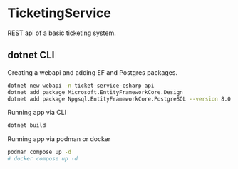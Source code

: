 # TicketingService

REST api of a basic ticketing system.

## dotnet CLI

Creating a webapi and adding EF and Postgres packages.

```bash
dotnet new webapi -n ticket-service-csharp-api
dotnet add package Microsoft.EntityFrameworkCore.Design
dotnet add package Npgsql.EntityFrameworkCore.PostgreSQL --version 8.0.4
```

Running app via CLI
```bash
dotnet build
```

Running app via podman or docker
```bash
podman compose up -d
# docker compose up -d
```